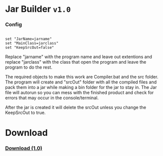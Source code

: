 <!-- Copyright (c) 2023 Geo-Studios - All Rights Reserved. -->

# Jar Builder `v1.0`

### Config
```batch

set "JarName=jarname" 
set "MainClass=jarclass"
set "KeepSrcOut=false"
```

Replace "jarname" with the program name and leave out extentions
and replace "jarclass" with the class that open the program and leave the program to do the rest.

The required objects to make this work are Compiler.bat and the src folder. The program will create and "srcOut" folder with all the compiled files and pack them into a jar while making a bin folder for the jar to stay in. The Jar file will autorun so you can mess with the finished product and check for errors that may occur in the console/terminal.

After the jar is created it will delete the srcOut unless you change the KeepSrcOut to true.

# Download

### [Download (1.0)](https://github.com/GeoStudios/Downloads/releases/tag/Jar_Builder1)